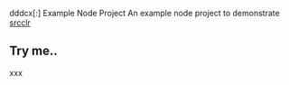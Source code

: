 dddcx[:] Example Node Project
An example node project to demonstrate [srcclr](https://www.srcclr.com)
## Try me..
xxx
